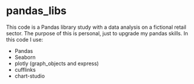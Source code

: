 # pandas_libs

This code is a Pandas library study with a data analysis on a fictional retail sector. The purpose of this is personal, just to upgrade my pandas skills.
In this code I use:
  - Pandas
  - Seaborn
  - plotly (graph_objects and express)
  - cufflinks
  - chart-studio
